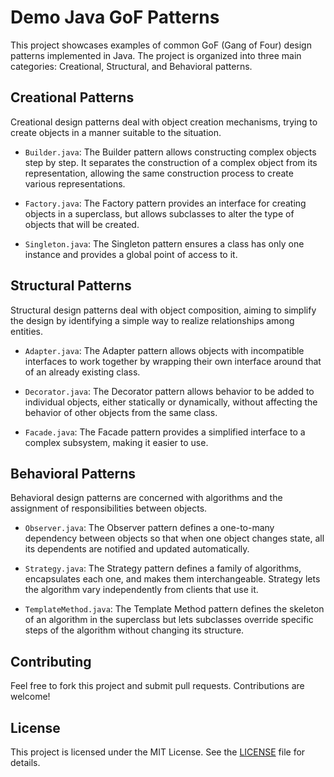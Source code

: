 # Demo Java GoF Patterns

This project showcases examples of common GoF (Gang of Four) design patterns implemented in Java. The project is organized into three main categories: Creational, Structural, and Behavioral patterns.


## Creational Patterns

Creational design patterns deal with object creation mechanisms, trying to create objects in a manner suitable to the situation.

- `Builder.java`: The Builder pattern allows constructing complex objects step by step. It separates the construction of a complex object from its representation, allowing the same construction process to create various representations.

- `Factory.java`: The Factory pattern provides an interface for creating objects in a superclass, but allows subclasses to alter the type of objects that will be created.

- `Singleton.java`: The Singleton pattern ensures a class has only one instance and provides a global point of access to it.

## Structural Patterns

Structural design patterns deal with object composition, aiming to simplify the design by identifying a simple way to realize relationships among entities.

- `Adapter.java`: The Adapter pattern allows objects with incompatible interfaces to work together by wrapping their own interface around that of an already existing class.

- `Decorator.java`: The Decorator pattern allows behavior to be added to individual objects, either statically or dynamically, without affecting the behavior of other objects from the same class.

- `Facade.java`: The Facade pattern provides a simplified interface to a complex subsystem, making it easier to use.

## Behavioral Patterns

Behavioral design patterns are concerned with algorithms and the assignment of responsibilities between objects.

- `Observer.java`: The Observer pattern defines a one-to-many dependency between objects so that when one object changes state, all its dependents are notified and updated automatically.

- `Strategy.java`: The Strategy pattern defines a family of algorithms, encapsulates each one, and makes them interchangeable. Strategy lets the algorithm vary independently from clients that use it.

- `TemplateMethod.java`: The Template Method pattern defines the skeleton of an algorithm in the superclass but lets subclasses override specific steps of the algorithm without changing its structure.

## Contributing

Feel free to fork this project and submit pull requests. Contributions are welcome!

## License

This project is licensed under the MIT License. See the [LICENSE](LICENSE) file for details.